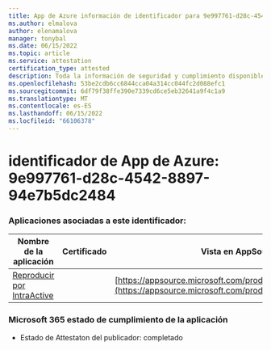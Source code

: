 ```yaml
---
title: App de Azure información de identificador para 9e997761-d28c-4542-8897-94e7b5dc2484
ms.author: elmalova
author: elenamalova
manager: tonybal
ms.date: 06/15/2022
ms.topic: article
ms.service: attestation
certification_type: attested
description: Toda la información de seguridad y cumplimiento disponible para 9e997761-d28c-4542-8897-94e7b5dc2484.
ms.openlocfilehash: 53be2cdb6cc6844cca04a314cc044fc2d088efc1
ms.sourcegitcommit: 6df79f38ffe390e7339cd6ce5eb32641a9f4c1a9
ms.translationtype: MT
ms.contentlocale: es-ES
ms.lasthandoff: 06/15/2022
ms.locfileid: "66106378"
---
```

# <a name="azure-app-id-9e997761-d28c-4542-8897-94e7b5dc2484"></a>identificador de App de Azure: 9e997761-d28c-4542-8897-94e7b5dc2484


### <a name="apps-associated-with-this-id"></a>Aplicaciones asociadas a este identificador:
| **Nombre de la aplicación** | **Certificado** | **Vista en AppSource** |
|--------------|---------------|-----------------------|
| [Reproducir por IntraActive](../forward/WA200004169.md) |  | [https://appsource.microsoft.com/product/office/WA200004169](https://appsource.microsoft.com/product/office/WA200004169) |

### <a name="microsoft-365-app-compliance-status"></a>Microsoft 365 estado de cumplimiento de la aplicación
- Estado de Attestaton del publicador: completado
